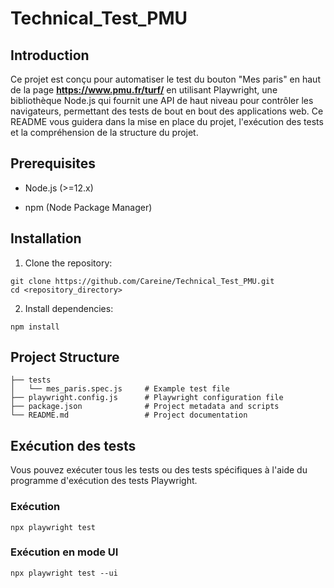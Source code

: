 # Technical_Test_PMU
## **Introduction**

Ce projet est conçu pour automatiser le test du bouton "Mes paris" en haut de la page **https://www.pmu.fr/turf/** en utilisant Playwright, une bibliothèque Node.js qui fournit une API de haut niveau pour contrôler les navigateurs, permettant des tests de bout en bout des applications web. Ce README vous guidera dans la mise en place du projet, l'exécution des tests et la compréhension de la structure du projet. 

## **Prerequisites**

* Node.js (>=12.x)
+ npm (Node Package Manager)

## **Installation**

1. Clone the repository:

```
git clone https://github.com/Careine/Technical_Test_PMU.git
cd <repository_directory>
```


2. Install dependencies:

```
npm install
```

## **Project Structure**

```
├── tests
│   └── mes_paris.spec.js     # Example test file
├── playwright.config.js      # Playwright configuration file
├── package.json              # Project metadata and scripts
└── README.md                 # Project documentation
```

## Exécution des tests

Vous pouvez exécuter tous les tests ou des tests spécifiques à l'aide du programme d'exécution des tests Playwright.
### Exécution 
 ```
npx playwright test
```
### Exécution en mode UI

```
npx playwright test --ui
```

